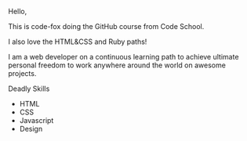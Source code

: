 Hello,

This is code-fox doing the GitHub course from Code School.

I also love the HTML&CSS and Ruby paths!

I am a web developer on a continuous learning path to achieve ultimate personal freedom to work anywhere around the world on awesome projects.

Deadly Skills
* HTML
* CSS
* Javascript
* Design
